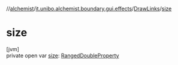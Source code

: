 //[alchemist](../../../index.md)/[it.unibo.alchemist.boundary.gui.effects](../index.md)/[DrawLinks](index.md)/[size](size.md)

# size

[jvm]\
private open var [size](size.md): [RangedDoubleProperty](../../it.unibo.alchemist.boundary.gui.view.properties/-ranged-double-property/index.md)
